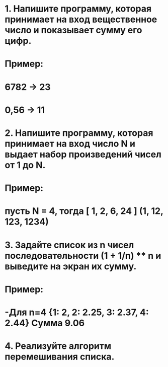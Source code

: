 # 1. Напишите программу, которая принимает на вход вещественное число и показывает сумму его цифр.
#    Пример:
#    6782 -> 23
#    0,56 -> 11

# 2. Напишите программу, которая принимает на вход число N и выдает набор произведений чисел от 1 до N.
#    Пример:
#    пусть N = 4, тогда [ 1, 2, 6, 24 ] (1, 12, 123, 1234)

# 3. Задайте список из n чисел последовательности (1 + 1/n) ** n и выведите на экран их сумму.
#    Пример:
#    -Для n=4 {1: 2, 2: 2.25, 3: 2.37, 4: 2.44} Сумма 9.06

# 4. Реализуйте алгоритм перемешивания списка.

